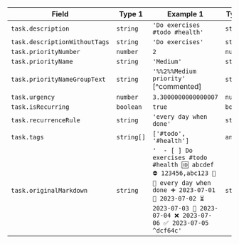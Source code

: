 <!-- placeholder to force blank line before included text -->

| Field | Type 1 | Example 1 | Type 2 | Example 2 |
| ----- | ----- | ----- | ----- | ----- |
| `task.description` | `string` | `'Do exercises #todo #health'` | `string` | `'minimal task'` |
| `task.descriptionWithoutTags` | `string` | `'Do exercises'` | `string` | `'minimal task'` |
| `task.priorityNumber` | `number` | `2` | `number` | `3` |
| `task.priorityName` | `string` | `'Medium'` | `string` | `'Normal'` |
| `task.priorityNameGroupText` | `string` | `'%%2%%Medium priority'` [^commented] | `string` | `'%%3%%Normal priority'` [^commented] |
| `task.urgency` | `number` | `3.3000000000000007` | `number` | `1.9500000000000002` |
| `task.isRecurring` | `boolean` | `true` | `boolean` | `false` |
| `task.recurrenceRule` | `string` | `'every day when done'` | `string` | `''` |
| `task.tags` | `string[]` | `['#todo', '#health']` | `any[]` | `[]` |
| `task.originalMarkdown` | `string` | `'  - [ ] Do exercises #todo #health 🆔 abcdef ⛔️ 123456,abc123 🔼 🔁 every day when done ➕ 2023-07-01 🛫 2023-07-02 ⏳ 2023-07-03 📅 2023-07-04 ❌ 2023-07-06 ✅ 2023-07-05 ^dcf64c'` | `string` | `'- [/] minimal task'` |


<!-- placeholder to force blank line after included text -->
